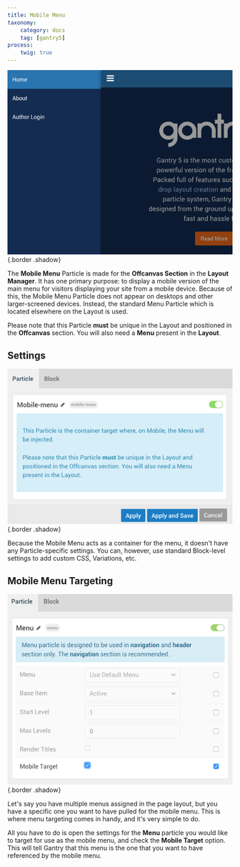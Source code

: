 ```yaml
---
title: Mobile Menu
taxonomy:
    category: docs
    tag: [gantry5]
process:
    twig: true
---
```


![Settings](mobile_menu_2.png) {.border .shadow}

The **Mobile Menu** Particle is made for the **Offcanvas Section** in the **Layout Manager**. It has one primary purpose: to display a mobile version of the main menu for visitors displaying your site from a mobile device. Because of this, the Mobile Menu Particle does not appear on desktops and other larger-screened devices. Instead, the standard Menu Particle which is located elsewhere on the Layout is used.

Please note that this Particle **must** be unique in the Layout and positioned in the **Offcanvas** section. You will also need a **Menu** present in the **Layout**.

Settings
-----

![Settings](mobile_menu_1.png) {.border .shadow}

Because the Mobile Menu acts as a container for the menu, it doesn't have any Particle-specific settings. You can, however, use standard Block-level settings to add custom CSS, Variations, etc.

Mobile Menu Targeting
----

![Mobile Target](mobile_target.png) {.border .shadow}

Let's say you have multiple menus assigned in the page layout, but you have a specific one you want to have pulled for the mobile menu. This is where menu targeting comes in handy, and it's very simple to do.

All you have to do is open the settings for the **Menu** particle you would like to target for use as the mobile menu, and check the **Mobile Target** option. This will tell Gantry that this menu is the one that you want to have referenced by the mobile menu.

